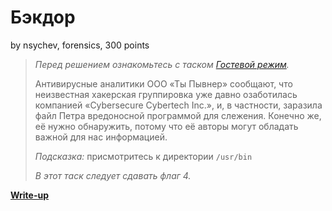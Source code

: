 # Бэкдор
by nsychev, forensics, 300 points

> *Перед решением ознакомьтесь с таском [Гостевой режим](../guest/).*
> 
> Антивирусные аналитики ООО «Ты Пывнер» сообщают, что неизвестная хакерская группировка уже давно озаботилась компанией «Cybersecure Cybertech Inc.», и, в частности, заразила файл Петра вредоносной программой для слежения. Конечно же, её нужно обнаружить, потому что её авторы могут обладать важной для нас информацией.
> 
> *Подсказка:* присмотритесь к директории `/usr/bin`
>
> *В этот таск следует сдавать флаг 4.*

**[Write-up](WRITEUP.md)**

